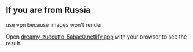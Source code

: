 ## If you are from Russia

use vpn because images won't render

Open <a href="https://dreamy-zuccutto-5abac0.netlify.app" targer="_blank">dreamy-zuccutto-5abac0.netlify.app</a> with your browser to see the result.
